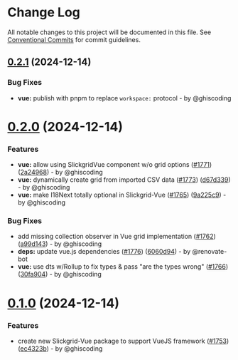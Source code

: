 # Change Log

All notable changes to this project will be documented in this file.
See [Conventional Commits](https://conventionalcommits.org) for commit guidelines.

## [0.2.1](https://github.com/ghiscoding/slickgrid-universal/compare/v5.11.0...v0.2.1) (2024-12-14)

### Bug Fixes

- **vue:** publish with pnpm to replace `workspace:` protocol - by @ghiscoding

# [0.2.0](https://github.com/ghiscoding/slickgrid-universal/compare/v5.11.0...v0.2.0) (2024-12-14)

### Features

- **vue:** allow using SlickgridVue component w/o grid options ([#1771](https://github.com/ghiscoding/slickgrid-universal/issues/1771)) ([2a24968](https://github.com/ghiscoding/slickgrid-universal/commit/2a249683fca9dda7785ffb4f99f2ff2e6270de2c)) - by @ghiscoding
- **vue:** dynamically create grid from imported CSV data ([#1773](https://github.com/ghiscoding/slickgrid-universal/issues/1773)) ([d67d339](https://github.com/ghiscoding/slickgrid-universal/commit/d67d339519299db070d0f693a0b51710c8e3896a)) - by @ghiscoding
- **vue:** make I18Next totally optional in Slickgrid-Vue ([#1765](https://github.com/ghiscoding/slickgrid-universal/issues/1765)) ([9a225c9](https://github.com/ghiscoding/slickgrid-universal/commit/9a225c99f09b62e1703909b4f90e581a42c7921e)) - by @ghiscoding

### Bug Fixes

- add missing collection observer in Vue grid implementation ([#1762](https://github.com/ghiscoding/slickgrid-universal/issues/1762)) ([a99d143](https://github.com/ghiscoding/slickgrid-universal/commit/a99d143a1bd0f13143ea8a40451e1c33569465c5)) - by @ghiscoding
- **deps:** update vue.js dependencies ([#1776](https://github.com/ghiscoding/slickgrid-universal/issues/1776)) ([6060d94](https://github.com/ghiscoding/slickgrid-universal/commit/6060d94d427dd34672921357f3c34f841b39b9c7)) - by @renovate-bot
- **vue:** use dts w/Rollup to fix types & pass "are the types wrong" ([#1766](https://github.com/ghiscoding/slickgrid-universal/issues/1766)) ([30fa904](https://github.com/ghiscoding/slickgrid-universal/commit/30fa9045175198324fc20bfa18219c9a1809fe55)) - by @ghiscoding

# [0.1.0](https://github.com/ghiscoding/slickgrid-universal/compare/v5.11.0...v0.2.0) (2024-12-14)

### Features

- create new Slickgrid-Vue package to support VueJS framework ([#1753](https://github.com/ghiscoding/slickgrid-universal/issues/1753)) ([ec4323b](https://github.com/ghiscoding/slickgrid-universal/commit/ec4323bfd201012c767e2614f3c390c6479ce00e)) - by @ghiscoding
